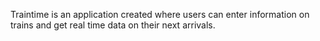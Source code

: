 Traintime is an application created where users can enter information on trains and get real time data on their next arrivals.